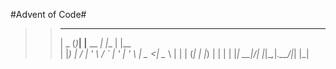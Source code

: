 #Advent of Code#

>> ____  _     _           _     _     
>>|  _ \(_)___| |__   __ _| |__ | |__  
>>| |_) | / __| '_ \ / _` | '_ \| '_ \ 
>>|  _ <| \__ \ | | | (_| | |_) | | | |
>>|_| \_\_|___/_| |_|\__,_|_.__/|_| |_|
                                     
